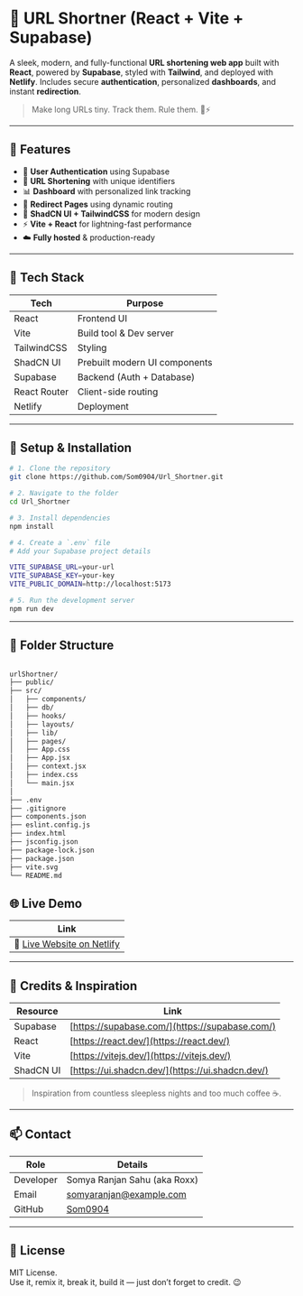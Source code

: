 # 🔗 URL Shortner (React + Vite + Supabase)

A sleek, modern, and fully-functional **URL shortening web app** built with **React**, powered by **Supabase**, styled with **Tailwind**, and deployed with **Netlify**. Includes secure **authentication**, personalized **dashboards**, and instant **redirection**.

> Make long URLs tiny. Track them. Rule them. 💼⚡

---

## 🚀 Features

- 🔐 **User Authentication** using Supabase  
- 🎯 **URL Shortening** with unique identifiers  
- 📊 **Dashboard** with personalized link tracking  
- 🔄 **Redirect Pages** using dynamic routing  
- 🎨 **ShadCN UI + TailwindCSS** for modern design  
- ⚡ **Vite + React** for lightning-fast performance  
- ☁️ **Fully hosted** & production-ready  

---

## 🧱 Tech Stack

| Tech        | Purpose                        |
|-------------|--------------------------------|
| React       | Frontend UI                    |
| Vite        | Build tool & Dev server        |
| TailwindCSS | Styling                       |
| ShadCN UI   | Prebuilt modern UI components  |
| Supabase    | Backend (Auth + Database)      |
| React Router| Client-side routing            |
| Netlify     | Deployment                   |

---

## 🔧 Setup & Installation

```bash
# 1. Clone the repository
git clone https://github.com/Som0904/Url_Shortner.git

# 2. Navigate to the folder
cd Url_Shortner

# 3. Install dependencies
npm install

# 4. Create a `.env` file
# Add your Supabase project details

VITE_SUPABASE_URL=your-url
VITE_SUPABASE_KEY=your-key
VITE_PUBLIC_DOMAIN=http://localhost:5173

# 5. Run the development server
npm run dev
```

---

## 📁 Folder Structure
```bash

urlShortner/
├── public/
├── src/
│   ├── components/
│   ├── db/
│   ├── hooks/
│   ├── layouts/
│   ├── lib/
│   ├── pages/
│   ├── App.css
│   ├── App.jsx
│   ├── context.jsx
│   ├── index.css
│   └── main.jsx
│
├── .env
├── .gitignore
├── components.json
├── eslint.config.js
├── index.html
├── jsconfig.json
├── package-lock.json
├── package.json
├── vite.svg
└── README.md

```

## 🌐 Live Demo

| Link                              |
|----------------------------------|
| 🔗 [Live Website on Netlify](url-shortner09.netlify.app)  |

---

## 🧠 Credits & Inspiration

| Resource        | Link                          |
|-----------------|-------------------------------|
| Supabase        | [https://supabase.com/](https://supabase.com/) |
| React           | [https://react.dev/](https://react.dev/)       |
| Vite            | [https://vitejs.dev/](https://vitejs.dev/)     |
| ShadCN UI       | [https://ui.shadcn.dev/](https://ui.shadcn.dev/) |

> Inspiration from countless sleepless nights and too much coffee ☕.

---

## 📫 Contact

| Role       | Details                          |
|------------|----------------------------------|
| Developer  | Somya Ranjan Sahu (aka Roxx)    |
| Email      | somyaranjan@example.com          |
| GitHub     | [Som0904](https://github.com/Som0904) |

---

## 📜 License

MIT License.  
Use it, remix it, break it, build it — just don’t forget to credit. 😉
